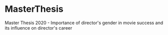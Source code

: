 # MasterThesis
Master Thesis 2020 - Importance of director's gender in movie success and its influence on director's career
